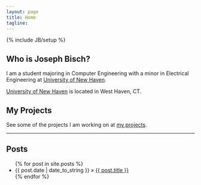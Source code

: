 ```yaml
---
layout: page
title: Home
tagline: 
---
```

{% include JB/setup %}

<div class="row-fluid">
  <div class="span4">
    <h2>Who is Joseph Bisch?</h2>
      <p>I am a student majoring in Computer Engineering with a minor in Electrical Engineering at <a href="http://www.newhaven.edu/">University of New Haven</a>.</p>
      <p><a href="http://www.newhaven.edu/">University of New Haven</a> is located in West Haven, CT.</p>
  </div>
  <div class="span4">
    <h2>My Projects</h2>
      <p>See some of the projects I am working on at <a href="projects.html">my projects</a>.</p>
  </div>
</div>

<hr>
    
## Posts

<ul class="posts">
  {% for post in site.posts %}
    <li><span>{{ post.date | date_to_string }}</span> &raquo; <a href="{{ BASE_PATH }}{{ post.url }}">{{ post.title }}</a></li>
  {% endfor %}
</ul>


